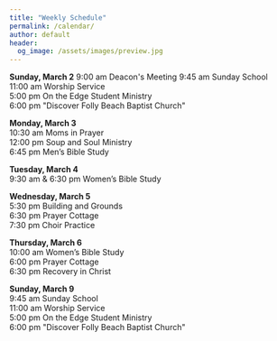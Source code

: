 ```yaml
---
title: "Weekly Schedule"
permalink: /calendar/
author: default
header:
  og_image: /assets/images/preview.jpg
---
```


<!--
**Example Day**
[10:00 am] Two Spaces At The End Of The Line ->
-->
**Sunday, March 2**
 9:00 am Deacon's Meeting
 9:45 am Sunday School  
11:00 am Worship Service  
 5:00 pm On the Edge Student Ministry  
 6:00 pm "Discover Folly Beach Baptist Church"    

**Monday, March 3**  
10:30 am  Moms in Prayer  
12:00 pm  Soup and Soul Ministry  
 6:45 pm  Men’s Bible Study  

**Tuesday, March 4**  
 9:30 am & 6:30 pm Women’s Bible Study  

**Wednesday, March 5**  
 5:30 pm Building and Grounds  
 6:30 pm Prayer Cottage  
 7:30 pm Choir Practice

**Thursday, March 6**  
10:00 am Women’s Bible Study  
 6:00 pm Prayer Cottage  
 6:30 pm Recovery in Christ
 

**Sunday, March 9**  
 9:45 am Sunday School  
11:00 am Worship Service  
 5:00 pm On the Edge Student Ministry  
 6:00 pm "Discover Folly Beach Baptist Church"

<!--

# Special Events

**Movie Night**
"The Jesus Revolution"
Sunday, June 23 at 6:00 pm
_Free admission, popcorn, and drinks_

![Jesus Revolution](/assets/images/jesus_revolution.png)

-->
